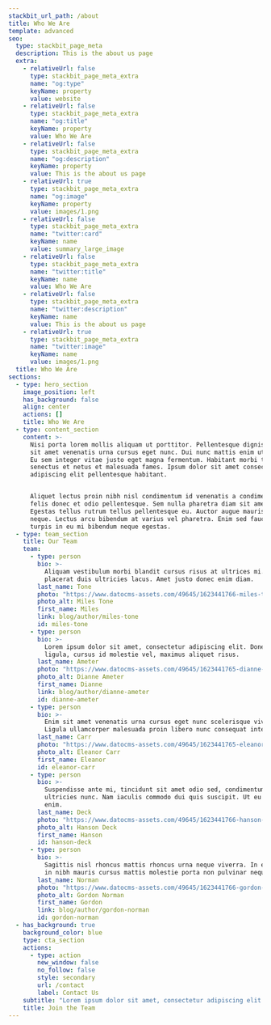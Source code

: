 ```yaml
---
stackbit_url_path: /about
title: Who We Are
template: advanced
seo:
  type: stackbit_page_meta
  description: This is the about us page
  extra:
    - relativeUrl: false
      type: stackbit_page_meta_extra
      name: "og:type"
      keyName: property
      value: website
    - relativeUrl: false
      type: stackbit_page_meta_extra
      name: "og:title"
      keyName: property
      value: Who We Are
    - relativeUrl: false
      type: stackbit_page_meta_extra
      name: "og:description"
      keyName: property
      value: This is the about us page
    - relativeUrl: true
      type: stackbit_page_meta_extra
      name: "og:image"
      keyName: property
      value: images/1.png
    - relativeUrl: false
      type: stackbit_page_meta_extra
      name: "twitter:card"
      keyName: name
      value: summary_large_image
    - relativeUrl: false
      type: stackbit_page_meta_extra
      name: "twitter:title"
      keyName: name
      value: Who We Are
    - relativeUrl: false
      type: stackbit_page_meta_extra
      name: "twitter:description"
      keyName: name
      value: This is the about us page
    - relativeUrl: true
      type: stackbit_page_meta_extra
      name: "twitter:image"
      keyName: name
      value: images/1.png
  title: Who We Are
sections:
  - type: hero_section
    image_position: left
    has_background: false
    align: center
    actions: []
    title: Who We Are
  - type: content_section
    content: >-
      Nisi porta lorem mollis aliquam ut porttitor. Pellentesque dignissim enim
      sit amet venenatis urna cursus eget nunc. Dui nunc mattis enim ut tellus.
      Eu sem integer vitae justo eget magna fermentum. Habitant morbi tristique
      senectus et netus et malesuada fames. Ipsum dolor sit amet consectetur
      adipiscing elit pellentesque habitant.


      Aliquet lectus proin nibh nisl condimentum id venenatis a condimentum. Ac
      felis donec et odio pellentesque. Sem nulla pharetra diam sit amet.
      Egestas tellus rutrum tellus pellentesque eu. Auctor augue mauris augue
      neque. Lectus arcu bibendum at varius vel pharetra. Enim sed faucibus
      turpis in eu mi bibendum neque egestas.
  - type: team_section
    title: Our Team
    team:
      - type: person
        bio: >-
          Aliquam vestibulum morbi blandit cursus risus at ultrices mi. Massa
          placerat duis ultricies lacus. Amet justo donec enim diam.
        last_name: Tone
        photo: "https://www.datocms-assets.com/49645/1623441766-miles-tone.jpg"
        photo_alt: Miles Tone
        first_name: Miles
        link: blog/author/miles-tone
        id: miles-tone
      - type: person
        bio: >-
          Lorem ipsum dolor sit amet, consectetur adipiscing elit. Donec nisl
          ligula, cursus id molestie vel, maximus aliquet risus.
        last_name: Ameter
        photo: "https://www.datocms-assets.com/49645/1623441765-dianne-ameter.jpg"
        photo_alt: Dianne Ameter
        first_name: Dianne
        link: blog/author/dianne-ameter
        id: dianne-ameter
      - type: person
        bio: >-
          Enim sit amet venenatis urna cursus eget nunc scelerisque viverra.
          Ligula ullamcorper malesuada proin libero nunc consequat interdum.
        last_name: Carr
        photo: "https://www.datocms-assets.com/49645/1623441765-eleanor-carr.jpg"
        photo_alt: Eleanor Carr
        first_name: Eleanor
        id: eleanor-carr
      - type: person
        bio: >-
          Suspendisse ante mi, tincidunt sit amet odio sed, condimentum
          ultricies nunc. Nam iaculis commodo dui quis suscipit. Ut eu porttitor
          enim.
        last_name: Deck
        photo: "https://www.datocms-assets.com/49645/1623441766-hanson-deck.jpg"
        photo_alt: Hanson Deck
        first_name: Hanson
        id: hanson-deck
      - type: person
        bio: >-
          Sagittis nisl rhoncus mattis rhoncus urna neque viverra. In est ante
          in nibh mauris cursus mattis molestie porta non pulvinar neque.
        last_name: Norman
        photo: "https://www.datocms-assets.com/49645/1623441766-gordon-norman.jpg"
        photo_alt: Gordon Norman
        first_name: Gordon
        link: blog/author/gordon-norman
        id: gordon-norman
  - has_background: true
    background_color: blue
    type: cta_section
    actions:
      - type: action
        new_window: false
        no_follow: false
        style: secondary
        url: /contact
        label: Contact Us
    subtitle: "Lorem ipsum dolor sit amet, consectetur adipiscing elit."
    title: Join the Team
---
```

